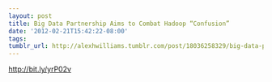 ```yaml
---
layout: post
title: Big Data Partnership Aims to Combat Hadoop “Confusion”
date: '2012-02-21T15:42:22-08:00'
tags: 
tumblr_url: http://alexhwilliams.tumblr.com/post/18036258329/big-data-partnership-aims-to-combat-hadoop-confusion
---
```

<p><a href="http://bit.ly/yrP02v">http://bit.ly/yrP02v</a></p>
